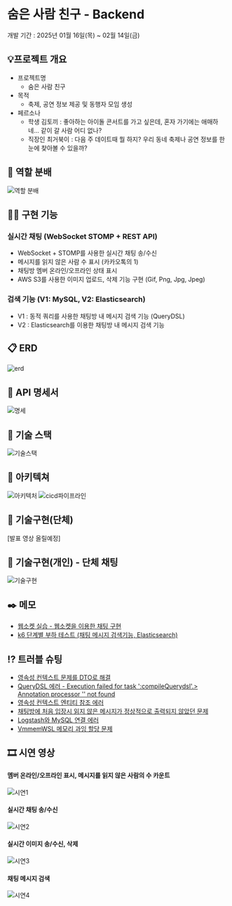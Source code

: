 # 숨은 사람 친구 - Backend
개발 기간 : 2025년 01월 16일(목) ~ 02월 14일(금)


## 💡프로젝트 개요
- 프로젝트명
  - 숨은 사람 친구
- 목적
  - 축제, 공연 정보 제공 및 동행자 모임 생성
- 페르소나
  - 학생 김토끼 : 좋아하는 아이돌 콘서트를 가고 싶은데, 혼자 가기에는 애매하네...
같이 갈 사람 어디 없나?
  - 직장인 최거북이 : 다음 주 데이트때 뭘 하지? 우리 동네 축제나 공연 정보를 한눈에 찾아볼 수 있을까?
 

## 🙂 역할 분배

![역할 분배](https://github.com/user-attachments/assets/460fa7c7-f700-483c-8204-e7a6482bc9f2)


## 💁‍♂ 구현 기능
### 실시간 채팅 (WebSocket STOMP + REST API)
- WebSocket + STOMP를 사용한 실시간 채팅 송/수신
- 메시지를 읽지 않은 사람 수 표시 (카카오톡의 1)
- 채팅방 멤버 온라인/오프라인 상태 표시
- AWS S3를 사용한 이미지 업로드, 삭제 기능 구현 (Gif, Png, Jpg, Jpeg)
### 검색 기능 (V1: MySQL, V2: Elasticsearch)
- V1 : 동적 쿼리를 사용한 채팅방 내 메시지 검색 기능 (QueryDSL)
- V2 : Elasticsearch를 이용한 채팅방 내 메시지 검색 기능


## 📋 ERD

![erd](https://github.com/user-attachments/assets/a93e37f1-84aa-4c1c-abfe-849775c61b7d)


## 📄 API 명세서

![명세](https://github.com/user-attachments/assets/bfec13ae-199b-4880-9e1d-5edd58eeaaa3)


## 🔧 기술 스택

![기술스택](https://github.com/user-attachments/assets/6f3419e2-5620-443e-b6fd-312e2c783874)


## 🔧 아키텍쳐

![아키텍처](https://github.com/user-attachments/assets/f18aae8b-605b-43a2-9f55-8b80abe945fa)
![cicd파이프라인](https://github.com/user-attachments/assets/4b7a95f4-155d-4210-9936-e9e989c46019)


## 🔧 기술구현(단체)
[발표 영상 올릴예정]

## 🔧 기술구현(개인) - 단체 채팅

![기술구현](https://github.com/user-attachments/assets/656f2d53-e2a4-43c2-841a-97ddefc70d33)


##  ✒️ 메모
- [웹소켓 실습 - 웹소켓을 이용한 채팅 구현](https://ksuju.tistory.com/140)<br>
- [k6 단계별 부하 테스트 (채팅 메시지 검색기능, Elasticsearch)](https://ksuju.tistory.com/153)


## ⁉️ 트러블 슈팅
- [영속성 컨텍스트 문제를 DTO로 해결](https://ksuju.tistory.com/146)
- [QueryDSL 에러 - Execution failed for task ':compileQuerydsl'.> Annotation processor '' not found](https://ksuju.tistory.com/147)
- [영속성 컨텍스트 엔티티 참조 에러](https://ksuju.tistory.com/148)
- [채팅방에 처음 입장시 읽지 않은 메시지가 정상적으로 출력되지 않았던 문제](https://ksuju.tistory.com/150)
- [Logstash와 MySQL 연결 에러](https://ksuju.tistory.com/151)
- [VmmemWSL 메모리 과잉 할당 문제](https://ksuju.tistory.com/154)


## 🎞️ 시연 영상

#### 멤버 온라인/오프라인 표시, 메시지를 읽지 않은 사람의 수 카운트
![시연1](https://github.com/user-attachments/assets/de61e6d9-3642-4af2-a54b-4a45cafe87a0)

#### 실시간 채팅 송/수신
![시연2](https://github.com/user-attachments/assets/741c9ed3-142e-413b-b789-be6e54b89787)

#### 실시간 이미지 송/수신, 삭제
![시연3](https://github.com/user-attachments/assets/e4fd00b6-0c97-4546-b66b-11bbfe432714)

#### 채팅 메시지 검색
![시연4](https://github.com/user-attachments/assets/af9cffe8-eb55-409b-b45e-063fa6e707e7)





